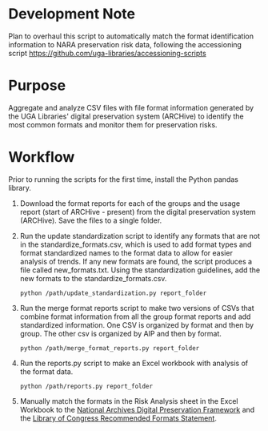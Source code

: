 # Development Note
Plan to overhaul this script to automatically match the format identification information to NARA preservation risk data,
following the accessioning script https://github.com/uga-libraries/accessioning-scripts

# Purpose
 Aggregate and analyze CSV files with file format information generated by the UGA Libraries' digital preservation system (ARCHive) to identify the most common formats and monitor them for preservation risks.
 
 # Workflow
 Prior to running the scripts for the first time, install the Python pandas library.
 
 1. Download the format reports for each of the groups and the usage report (start of ARCHive - present) from the digital preservation system (ARCHive). Save the files to a single folder.
 
 2. Run the update standardization script to identify any formats that are not in the standardize_formats.csv, which is used to add format types and format standardized names to the format data to allow for easier analysis of trends. If any new formats are found, the script produces a file called new_formats.txt. Using the standardization guidelines, add the new formats to the standardize_formats.csv.
 
        python /path/update_standardization.py report_folder
 
 3. Run the merge format reports script to make two versions of CSVs that combine format information from all the group format reports and add standardized information. One CSV is organized by format and then by group. The other csv is organized by AIP and then by format.
 
        python /path/merge_format_reports.py report_folder
 
 4. Run the reports.py script to make an Excel workbook with analysis of the format data.
 
        python /path/reports.py report_folder
 
 5. Manually match the formats in the Risk Analysis sheet in the Excel Workbook to the [National Archives Digital Preservation Framework](https://github.com/usnationalarchives/digital-preservation) and the [Library of Congress Recommended Formats Statement](https://www.loc.gov/preservation/resources/rfs/).
